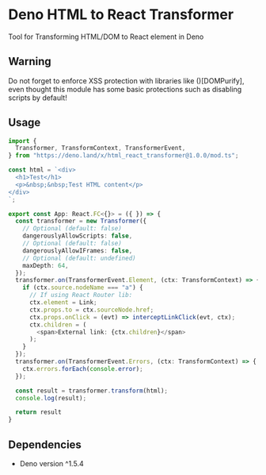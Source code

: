 # Deno HTML to React Transformer

Tool for Transforming HTML/DOM to React element in Deno

## Warning

Do not forget to enforce XSS protection with libraries like ()[DOMPurify], even thought this module has some basic protections such as disabling scripts by default!

## Usage

```typescript
import {
  Transformer, TransformContext, TransformerEvent,
} from "https://deno.land/x/html_react_transformer@1.0.0/mod.ts";

const html = `<div>
  <h1>Test</h1>
  <p>&nbsp;&nbsp;Test HTML content</p>
</div>
`;

export const App: React.FC<{}> = ({ }) => {
  const transformer = new Transformer({
    // Optional (default: false)
    dangerouslyAllowScripts: false,
    // Optional (default: false)
    dangerouslyAllowIFrames: false,
    // Optional (default: undefined)
    maxDepth: 64,
  });
  transformer.on(TransformerEvent.Element, (ctx: TransformContext) => {
    if (ctx.source.nodeName === "a") {
      // If using React Router lib:
      ctx.element = Link;
      ctx.props.to = ctx.sourceNode.href;
      ctx.props.onClick = (evt) => interceptLinkClick(evt, ctx);
      ctx.children = (
        <span>External link: {ctx.children}</span>
      );
    }
  });
  transformer.on(TransformerEvent.Errors, (ctx: TransformContext) => {
    ctx.errors.forEach(console.error);
  });

  const result = transformer.transform(html);
  console.log(result);

  return result
} 

```

## Dependencies
* Deno version ^1.5.4
